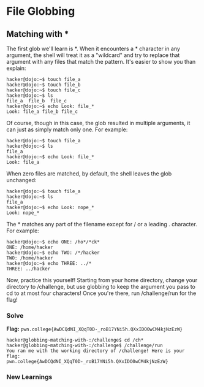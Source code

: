 # File Globbing

## Matching with *
The first glob we'll learn is *. When it encounters a * character in any argument, the shell will treat it as a "wildcard" and try to replace that argument with any files that match the pattern. It's easier to show you than explain:
```
hacker@dojo:~$ touch file_a
hacker@dojo:~$ touch file_b
hacker@dojo:~$ touch file_c
hacker@dojo:~$ ls
file_a	file_b	file_c
hacker@dojo:~$ echo Look: file_*
Look: file_a file_b file_c
```
Of course, though in this case, the glob resulted in multiple arguments, it can just as simply match only one. For example:
```
hacker@dojo:~$ touch file_a
hacker@dojo:~$ ls
file_a
hacker@dojo:~$ echo Look: file_*
Look: file_a
```
When zero files are matched, by default, the shell leaves the glob unchanged:
```
hacker@dojo:~$ touch file_a
hacker@dojo:~$ ls
file_a
hacker@dojo:~$ echo Look: nope_*
Look: nope_*
```
The * matches any part of the filename except for / or a leading . character. For example:
```
hacker@dojo:~$ echo ONE: /ho*/*ck*
ONE: /home/hacker
hacker@dojo:~$ echo TWO: /*/hacker
TWO: /home/hacker
hacker@dojo:~$ echo THREE: ../*
THREE: ../hacker
```
Now, practice this yourself! Starting from your home directory, change your directory to /challenge, but use globbing to keep the argument you pass to cd to at most four characters! Once you're there, run /challenge/run for the flag!

### Solve
**Flag:** `pwn.college{AwDCQdNI_XQqT0D-_roB17YNi5h.QXxIDO0wCM4kjNzEzW}`

```
hacker@globbing~matching-with-:/challenge$ cd /ch*
hacker@globbing~matching-with-:/challenge$ /challenge/run
You ran me with the working directory of /challenge! Here is your flag:
pwn.college{AwDCQdNI_XQqT0D-_roB17YNi5h.QXxIDO0wCM4kjNzEzW}
```

### New Learnings
